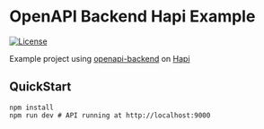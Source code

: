 # OpenAPI Backend Hapi Example
[![License](http://img.shields.io/:license-mit-blue.svg)](http://anttiviljami.mit-license.org)

Example project using [openapi-backend](backend) on [Hapi](https://hapijs.com/)

## QuickStart

```
npm install
npm run dev # API running at http://localhost:9000
```

